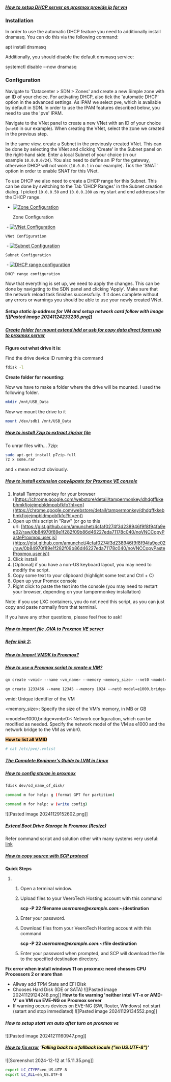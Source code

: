 ##### [How to setup DHCP server on proxmox provide ip for vm ](https://pve.proxmox.com/wiki/Setup_Simple_Zone_With_SNAT_and_DHCP)
### Installation

In order to use the automatic DHCP feature you need to additionally install dnsmasq. You can do this via the following command:

apt install dnsmasq

Additionally, you should disable the default dnsmasq service:

systemctl disable --now dnsmasq

### Configuration

Navigate to 'Datacenter > SDN > Zones' and create a new Simple zone with an ID of your choice. For activating DHCP, also tick the 'automatic DHCP' option in the advanced settings. As IPAM we select pve, which is available by default in SDN. In order to use the IPAM features described below, you need to use the 'pve' IPAM.

Navigate to the VNet panel to create a new VNet with an ID of your choice (`vnet0` in our example). When creating the VNet, select the zone we created in the previous step.

In the same view, create a Subnet in the previously created VNet. This can be done by selecting the VNet and clicking 'Create' in the Subnet panel on the right-hand side. Enter a local Subnet of your choice (in our example `10.0.0.0/24`). You also need to define an IP for the gateway, otherwise DHCP will not work (`10.0.0.1` in our example). Tick the 'SNAT' option in order to enable SNAT for this VNet.

To use DHCP we also need to create a DHCP range for this Subnet. This can be done by switching to the Tab 'DHCP Ranges' in the Subnet creation dialog. I picked `10.0.0.50` and `10.0.0.200` as my start and end addresses for the DHCP range.

- [![Zone Configuration](https://pve.proxmox.com/mediawiki/images/thumb/8/84/Simple_zone_dhcp.png/120px-Simple_zone_dhcp.png)](https://pve.proxmox.com/wiki/File:Simple_zone_dhcp.png "Zone Configuration")
    
    Zone Configuration
    
 - [![VNet Configuration](https://pve.proxmox.com/mediawiki/images/thumb/2/25/Vnet_configuration.png/120px-Vnet_configuration.png)](https://pve.proxmox.com/wiki/File:Vnet_configuration.png "VNet Configuration")
    
    VNet Configuration
    
 - [![Subnet Configuration](https://pve.proxmox.com/mediawiki/images/thumb/e/ee/Subnet_configuration.png/120px-Subnet_configuration.png)](https://pve.proxmox.com/wiki/File:Subnet_configuration.png "Subnet Configuration")
    
    Subnet Configuration
    
 - [![DHCP range configuration](https://pve.proxmox.com/mediawiki/images/thumb/0/02/Dhcp_range_configuration.png/120px-Dhcp_range_configuration.png)](https://pve.proxmox.com/wiki/File:Dhcp_range_configuration.png "DHCP range configuration")
    
    DHCP range configuration
    

Now that everything is set up, we need to apply the changes. This can be done by navigating to the SDN panel and clicking 'Apply'. Make sure that the network reload task finishes successfully. If it does complete without any errors or warnings you should be able to use your newly created VNet.

 ##### **Setup static ip address for VM and setup network card follow with image** ![[Pasted image 20241124233235.png]]

##### [Create folder for mount extend hdd or usb for copy data direct form usb to proxmox server](https://thehomelab.wiki/books/promox-ve/page/add-external-usb-storage-to-proxmox)

**Figure out what drive it is**:

Find the drive device ID running this command
```bash
fdisk -l
```
**Create folder for mounting**:

Now we have to make a folder where the drive will be mounted. I used the following folder.
```bash
mkdir /mnt/USB_Data
```
Now we mount the drive to it
```bash
mount /dev/sdb1 /mnt/USB_Data
```

##### [How to install 7zip to extract zip/rar file](https://askubuntu.com/questions/348173/how-to-install-7zip-to-extract-rar-files)
To unrar files with... 7zip: 
```bash
sudo apt-get install p7zip-full
7z x some.rar
```
and `x` mean extract obviously.

##### [How to install extension copy&paste for Proxmox VE console](https://gist.github.com/amunchet/4cfaf0274f3d238946f9f8f94fa9ee02)

1. Install Tampermonkey for your browser ([https://chrome.google.com/webstore/detail/tampermonkey/dhdgffkkebhmkfjojejmpbldmpobfkfo?hl=en](https://chrome.google.com/webstore/detail/tampermonkey/dhdgffkkebhmkfjojejmpbldmpobfkfo?hl=en))
2. Open up this script in "Raw" (or go to this url: [https://gist.github.com/amunchet/4cfaf0274f3d238946f9f8f94fa9ee02/raw/0b84970f89e1f282f09b86d46227eda71178c040/noVNCCopyPasteProxmox.user.js](https://gist.github.com/amunchet/4cfaf0274f3d238946f9f8f94fa9ee02/raw/0b84970f89e1f282f09b86d46227eda71178c040/noVNCCopyPasteProxmox.user.js))
3. Click install
4. [Optional] if you have a non-US keyboard layout, you may need to modify the script.
5. Copy some text to your clipboard (highlight some text and Ctrl + C)
6. Open up your Promox console
7. Right click to paste the text into the console (you may need to restart your browser, depending on your tampermonkey installation)

Note: if you use LXC containers, you do not need this script, as you can just copy and paste normally from that terminal.

If you have any other questions, please feel free to ask!

##### [How to import file .OVA to Proxmox VE server](https://www.vinchin.com/vm-backup/proxmox-import-ova-ovf.html)
##### [Refer link 2:](https://www.youtube.com/watch?v=EqGJYU96l0Q)

##### [ How to Import VMDK to Proxmox?](https://vinchin.com/vm-migration/import-vmdk-proxmox.html)

 ##### **[How to use a Proxmox script to create a VM?](https://www.vinchin.com/vm-tips/proxmox-create-vm.html)**
```bash
qm create <vmid> --name <vm_name> --memory <memory_size> --net0 <model=e1000,bridge=vmbr0> --cores <number_of_cores> --sockets <number_of_sockets> --cpu <cpu_type>
```

```bash
qm create 1233456 --name 12345 --memory 1024 --net0 model=e1000,bridge=vmbr0 --cores 2 --sockets 1 --cpu host
```

vmid: Unique identifier of the VM

<memory_size>: Specify the size of the VM's memory, in MB or GB

<model=e1000,bridge=vmbr0>: Network configuration, which can be modified as needed. Specify the network model of the VM as e1000 and the network bridge to the VM as vmbr0.

<mark style="background: #FFB86CA6;">**How to list all VMID**</mark>

```bash
# cat /etc/pve/.vmlist
```

##### **[The Complete Beginner's Guide to LVM in Linux](https://linuxhandbook.com/lvm-guide/#2-volume-groups)**

##### **[How to config storge in proxmox](https://www.youtube.com/watch?v=HqOGeqT-SCA)**

```bash
fdisk dev/sd_name_of_disk/

command m for help: g (format GPT for partition)

command m for help: w (write config)

```
![[Pasted image 20241129152602.png]]

##### **[Extend Boot Drive Storage In Proxmox (Resize)](https://www.youtube.com/watch?v=SsOLRiN4l9c)**
Refer command script and solution other with many systems very useful: [link](https://github.com/webmentordev/linux-bash-scripts-and-solutions/blob/master/Extend%20Proxmox%20Storage.txt)

##### **[How to copy source with SCP protocal](https://www.veerotech.net/kb/how-to-use-secure-copy-protocolscp-to-transfer-files-securely-on-linux-and-mac/)**
**Quick Steps**

1. 1. Open a terminal window.
    2. Upload files to your VeeroTech Hosting account with this command
        
        **scp -P 22 filename _username@example.com_:~/destination**
        
    3. Enter your password.
    4. Download files from your VeeroTech Hosting account with this command
        
        **scp -P 22 _username@example.com_:~/file destination**
        
    5. Enter your password when prompted, and SCP will download the file to the specified destination directory.

**Fix error when install windows 11 on proxmox: need chosses CPU Processors 2 or more than**
- Allway add TPM State and EFI Disk
- Chooses Hard Disk (IDE or SATA)
![[Pasted image 20241129124248.png]]
**How to fix warning 'neither intel VT-x or AMD-V' on VM run EVE-NG on Proxmox server**
- If warning occurs devices on EVE-NG (SW, Router, Windows) not start (satart and stop immediated)
![[Pasted image 20241129134552.png]]

##### **How to setup start vm auto after turn on proxmox ve**
![[Pasted image 20241211160947.png]]

##### **[How to fix error](https://forum.proxmox.com/threads/perl-warning-setting-locale-failed.94218/) '<mark style="background: #FFF3A3A6;">Falling back to a fallback locale ("en US.UTF-8")</mark>'**
![[Screenshot 2024-12-12 at 15.11.35.png]]
```bash
export LC_CTYPE=en_US.UTF-8
export LC_ALL=en_US.UTF-8
```
